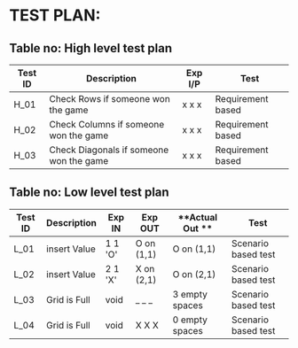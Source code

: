 # TEST PLAN:

## Table no: High level test plan

| **Test ID** | **Description**                             |**Exp I/P**| **Test** |
|-------------|---------------------------------------------|------|-------------|
| H_01 | Check Rows if someone won the game |x x x| Requirement based |
| H_02 | Check Columns if someone won the game |x x x|Requirement based |
| H_03 |Check Diagonals if someone won the game|x x x|Requirement based |


## Table no: Low level test plan

| **Test ID** | **Description**                            | **Exp IN** | **Exp OUT** | **Actual Out	** | **Test** |
|-------------|--------------------------------------------|------------|------------|------------|------------|
| L_01 |	insert Value	|1 1 'O'|	O on (1,1)	|O on (1,1)	| Scenario based test
| L_02	|insert Value	|2 1 'X'|	X on (2,1)|	O on (2,1)	|Scenario based test
| L_03	|Grid is Full|	void|	_ _ _	|3 empty spaces	|Scenario based test
|L_04	|Grid is Full|	void	|X X X	|0 empty spaces	|Scenario based test
